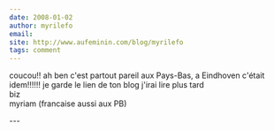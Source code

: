 ```yaml
---
date: 2008-01-02
author: myrilefo
email: 
site: http://www.aufeminin.com/blog/myrilefo
tags: comment
---
```


<p>coucou!! ah ben c'est partout pareil aux Pays-Bas, a Eindhoven c'était idem!!!!!! je garde le lien de ton blog j'irai lire plus tard<br />
biz<br />
myriam (francaise aussi aux PB)</p>
---